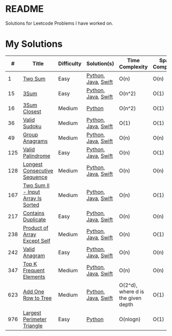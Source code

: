 # README

Solutions for Leetcode Problems I have worked on.

# My Solutions

| **#** | **Title**                                                                                             | **Difficulty** | **Solution(s)**                                                                                                                                                              | Time Complexity                    | Space Complexity |
| ----- | ----------------------------------------------------------------------------------------------------- | -------------- | ---------------------------------------------------------------------------------------------------------------------------------------------------------------------------- | ---------------------------------- | ---------------- |
| 1     | [Two Sum](https://leetcode.com/problems/two-sum/)                                                     | Easy           | [Python](./Python/1.Two-sum.md), [Java](./Java/1.Two-sum.md), [Swift](./Swift/1.Two-sum.md)                                                                                  | O(n)                               | O(n)             |
| 15    | [3Sum](https://leetcode.com/problems/3sum/)                                                           | Easy           | [Python](./Python/15.3Sum.md), [Java](./Java/15.3Sum.md), [Swift](./Swift/15.3Sum.md)                                                                                        | O(n^2)                             | O(1)             |
| 16    | [3Sum Closest](https://leetcode.com/problems/3sum-closest/)                                           | Medium         | [Python](./Python/16.3Sum-closest.md)                                                                                                                                        | O(n^2)                             | O(1)             |
| 36    | [Valid Sudoku](https://leetcode.com/problems/valid-sudoku/)                                           | Medium         | [Python](./Python/36.Valid-sudoku.md), [Java](./Java/36.Valid-sudoku.md), [Swift](./Swift/36.Valid-sudoku.md)                                                                | O(1)                               | O(1)             |
| 49    | [Group Anagrams](https://leetcode.com/problems/group-anagrams/)                                       | Medium         | [Python](./Python/49.Group-anagrams.md), [Java](./Java/49.Group-anagrams.md), [Swift](./Swift/49.Group-anagrams.md)                                                          | O(n)                               | O(n)             |
| 125   | [Valid Palindrome](https://leetcode.com/problems/valid-palindrome/)                                   | Easy           | [Python](./Python/125.Valid-palindrome.md), [Java](./Java/125.Valid-palindrome.md), [Swift](./Swift/125.Valid-palindrome.md)                                                 | O(n)                               | O(1)             |
| 128   | [Longest Consecutive Sequence](https://leetcode.com/problems/longest-consecutive-sequence/)           | Medium         | [Python](./Python/128.Longest-consecutive-sequence.md), [Java](./Java/128.Longest-consecutive-sequence.md), [Swift](./Swift/128.Longest-consecutive-sequence.md)             | O(n)                               | O(n)             |
| 167   | [Two Sum II - Input Array Is Sorted](https://leetcode.com/problems/two-sum-ii-input-array-is-sorted/) | Medium         | [Python](./Python/128.Two-sum-ii-input-array-is-sorted.md), [Java](./Java/128.Two-sum-ii-input-array-is-sorted.md), [Swift](./Swift/128.Two-sum-ii-input-array-is-sorted.md) | O(n)                               | O(1)             |
| 217   | [Contains Duplicate](https://leetcode.com/problems/contains-duplicate/)                               | Easy           | [Python](./Python/217.Contains-duplicate.md), [Java](./Java/217.Contains-duplicate.md), [Swift](./Swift/217.Contains-duplicate.md)                                           | O(n)                               | O(n)             |
| 238   | [Product of Array Except Self](https://leetcode.com/problems/product-of-array-except-self/)           | Medium         | [Python](./Python/238.Product-of-array-except-self.md), [Java](./Java/238.Product-of-array-except-self.md), [Swift](./Swift/238.Product-of-array-except-self.md)             | O(n)                               | O(1)             |
| 242   | [Valid Anagram](https://leetcode.com/problems/valid-anagram/)                                         | Easy           | [Python](./Python/242.Valid-anagram.md), [Java](./Java/242.Valid-anagram.md), [Swift](./Swift/242.Valid-anagram.md)                                                          | O(n)                               | O(n)             |
| 347   | [Top K Frequent Elements](https://leetcode.com/problems/top-k-frequent-elements/)                     | Medium         | [Python](./Python/347.Top-k-frequent-elements.md), [Java](./Java/347.Top-k-frequent-elements.md), [Swift](./Swift/347.Top-k-frequent-elements.md)                            | O(n)                               | O(n)             |
| 623   | [Add One Row to Tree](https://leetcode.com/problems/add-one-row-to-tree/)                             | Medium         | [Python](./Python/623.Add-one-row-to-tree.md), [Java](./Java/623.Add-one-row-to-tree.md), [Swift](./Swift/623.Add-one-row-to-tree.md)                                        | O(2^d), where d is the given depth | O(1)             |
| 976   | [Largest Perimeter Triangle](https://leetcode.com/problems/largest-perimeter-triangle/)               | Easy           | [Python](./Python/976.Largest-perimeter-triangle.md)                                                                                                                         | O(nlogn)                           | O(1)             |

